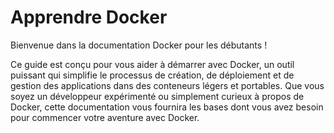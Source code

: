 # Apprendre Docker

Bienvenue dans la documentation Docker pour les débutants !

Ce guide est conçu pour vous aider à démarrer avec Docker, un outil puissant qui
simplifie le processus de création, de déploiement et de gestion des
applications dans des conteneurs légers et portables. Que vous soyez un
développeur expérimenté ou simplement curieux à propos de Docker, cette
documentation vous fournira les bases dont vous avez besoin pour commencer votre
aventure avec Docker.
